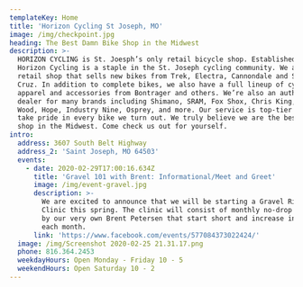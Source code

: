 ```yaml
---
templateKey: Home
title: 'Horizon Cycling St Joseph, MO'
image: /img/checkpoint.jpg
heading: The Best Damn Bike Shop in the Midwest
description: >-
  HORIZON CYCLING is St. Joesph’s only retail bicycle shop. Established in 2012,
  Horizon Cycling is a staple in the St. Joseph cycling community. We are a
  retail shop that sells new bikes from Trek, Electra, Cannondale and Santa
  Cruz. In addition to complete bikes, we also have a full lineup of cycling
  apparel and accessories from Bontrager and others. We’re also an authorized
  dealer for many brands including Shimano, SRAM, Fox Shox, Chris King, Phil
  Wood, Hope, Industry Nine, Osprey, and more. Our service is top-tier and we
  take pride in every bike we turn out. We truly believe we are the best bike
  shop in the Midwest. Come check us out for yourself.
intro:
  address: 3607 South Belt Highway
  address_2: 'Saint Joseph, MO 64503'
  events:
    - date: 2020-02-29T17:00:16.634Z
      title: 'Gravel 101 with Brent: Informational/Meet and Greet'
      image: /img/event-gravel.jpg
      description: >-
        We are excited to announce that we will be starting a Gravel Riding 101
        Clinic this spring. The clinic will consist of monthly no-drop rides led
        by our very own Brent Petersen that start short and increase in distance
        each month.
      link: 'https://www.facebook.com/events/577084373022424/'
  image: /img/Screenshot 2020-02-25 21.31.17.png
  phone: 816.364.2453
  weekdayHours: Open Monday - Friday 10 - 5
  weekendHours: Open Saturday 10 - 2
---
```


